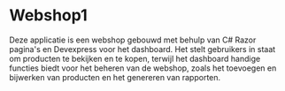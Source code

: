# Webshop1
Deze applicatie is een webshop gebouwd met behulp van C# Razor pagina's en Devexpress voor het dashboard. Het stelt gebruikers in staat om producten te bekijken en te kopen, terwijl het dashboard handige functies biedt voor het beheren van de webshop, zoals het toevoegen en bijwerken van producten en het genereren van rapporten.
